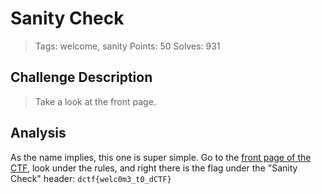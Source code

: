 # Sanity Check

> Tags: welcome, sanity
> Points: 50
> Solves: 931

## Challenge Description

> Take a look at the front page.

## Analysis

As the name implies, this one is super simple. Go to the [front page of the CTF](https://dctf.dragonsec.si), look under the rules, and right there is the flag under the "Sanity Check" header: `dctf{welc0m3_t0_dCTF}`
